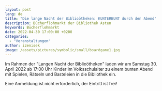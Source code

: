 ```yaml
---
layout: post
lang: de
title: "Die lange Nacht der Biblioötheken: KUNTERBUNT durch den Abend"
description: Bücherflohmarkt der Bibliothek Asten
keywords: Bücherflohmarkt
date: 2022-04-30 17:00:00 +0200
categories:
  - "Veranstaltungen"
author: izenisek
image: /assets/pictures/symbolic/small/boardgame1.jpg
---
```


Im Rahmen der "Langen Nacht der Biblioötheken" laden wir am Samstag 30. April 2022 ab 17:00 Uhr Kinder im Volksschulalter zu einem bunten Abend mit Spielen, Rätseln und Basteleien in die Bibliothek ein. 

<!--more-->

Eine Anmeldung ist nicht erforderlich, der Eintritt ist frei!

<br/>
<br/>
<br/>
<br/>
<br/>